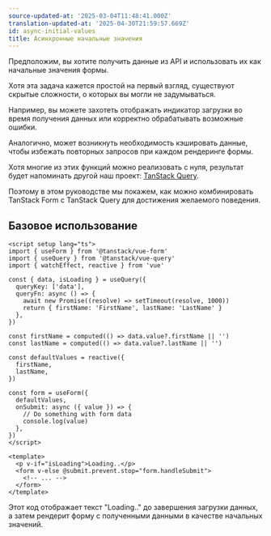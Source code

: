 ```yaml
---
source-updated-at: '2025-03-04T11:48:41.000Z'
translation-updated-at: '2025-04-30T21:59:57.669Z'
id: async-initial-values
title: Асинхронные начальные значения
---
```


Предположим, вы хотите получить данные из API и использовать их как начальные значения формы.

Хотя эта задача кажется простой на первый взгляд, существуют скрытые сложности, о которых вы могли не задумываться.

Например, вы можете захотеть отображать индикатор загрузки во время получения данных или корректно обрабатывать возможные ошибки.

Аналогично, может возникнуть необходимость кэшировать данные, чтобы избежать повторных запросов при каждом рендеринге формы.

Хотя многие из этих функций можно реализовать с нуля, результат будет напоминать другой наш проект: [TanStack Query](https://tanstack.com/query).

Поэтому в этом руководстве мы покажем, как можно комбинировать TanStack Form с TanStack Query для достижения желаемого поведения.

## Базовое использование

```vue
<script setup lang="ts">
import { useForm } from '@tanstack/vue-form'
import { useQuery } from '@tanstack/vue-query'
import { watchEffect, reactive } from 'vue'

const { data, isLoading } = useQuery({
  queryKey: ['data'],
  queryFn: async () => {
    await new Promise((resolve) => setTimeout(resolve, 1000))
    return { firstName: 'FirstName', lastName: 'LastName' }
  },
})

const firstName = computed(() => data.value?.firstName || '')
const lastName = computed(() => data.value?.lastName || '')

const defaultValues = reactive({
  firstName,
  lastName,
})

const form = useForm({
  defaultValues,
  onSubmit: async ({ value }) => {
    // Do something with form data
    console.log(value)
  },
})
</script>

<template>
  <p v-if="isLoading">Loading..</p>
  <form v-else @submit.prevent.stop="form.handleSubmit">
    <!-- ... -->
  </form>
</template>
```

Этот код отображает текст "Loading.." до завершения загрузки данных, а затем рендерит форму с полученными данными в качестве начальных значений.
